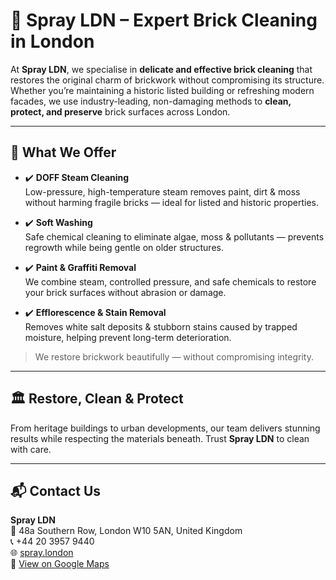 # 🧱 Spray LDN – Expert Brick Cleaning in London

At **Spray LDN**, we specialise in **delicate and effective brick cleaning** that restores the original charm of brickwork without compromising its structure. Whether you’re maintaining a historic listed building or refreshing modern facades, we use industry-leading, non-damaging methods to **clean, protect, and preserve** brick surfaces across London.

---

## 🧼 What We Offer

- ✔️ **DOFF Steam Cleaning**  
  Low-pressure, high-temperature steam removes paint, dirt & moss without harming fragile bricks — ideal for listed and historic properties.

- ✔️ **Soft Washing**  
  Safe chemical cleaning to eliminate algae, moss & pollutants — prevents regrowth while being gentle on older structures.

- ✔️ **Paint & Graffiti Removal**  
  We combine steam, controlled pressure, and safe chemicals to restore your brick surfaces without abrasion or damage.

- ✔️ **Efflorescence & Stain Removal**  
  Removes white salt deposits & stubborn stains caused by trapped moisture, helping prevent long-term deterioration.

> We restore brickwork beautifully — without compromising integrity.

---

## 🏛️ Restore, Clean & Protect

From heritage buildings to urban developments, our team delivers stunning results while respecting the materials beneath. Trust **Spray LDN** to clean with care.

---

## 📬 Contact Us

**Spray LDN**  
📍 48a Southern Row, London W10 5AN, United Kingdom  
📞 +44 20 3957 9440  
🌐 [spray.london](https://spray.london)  
📌 [View on Google Maps](https://maps.app.goo.gl/esQVZjih7kgs7UnQ9)
